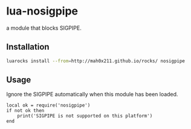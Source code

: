 # lua-nosigpipe

a module that blocks SIGPIPE.

## Installation

```sh
luarocks install --from=http://mah0x211.github.io/rocks/ nosigpipe
```

## Usage

Ignore the SIGPIPE automatically when this module has been loaded.

```
local ok = require('nosigpipe')
if not ok then
    print('SIGPIPE is not supported on this platform')
end
```

